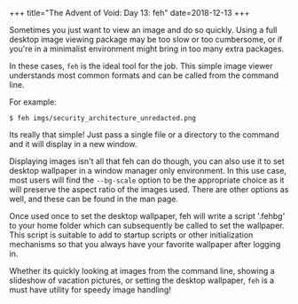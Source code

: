 +++
title="The Advent of Void: Day 13: feh"
date=2018-12-13
+++

Sometimes you just want to view an image and do so quickly.  Using a
full desktop image viewing package may be too slow or too cumbersome,
or if you're in a minimalist environment might bring in too many extra
packages.

In these cases, `feh` is the ideal tool for the job.  This simple
image viewer understands most common formats and can be called from
the command line.

For example:

```
$ feh imgs/security_architecture_unredacted.png
```

Its really that simple!  Just pass a single file or a directory to the
command and it will display in a new window.

Displaying images isn't all that feh can do though, you can also use
it to set desktop wallpaper in a window manager only environment.  In
this use case, most users will find the `--bg-scale` option to be the
appropriate choice as it will preserve the aspect ratio of the images
used.  There are other options as well, and these can be found in the
man page.

Once used once to set the desktop wallpaper, feh will write a script
'.fehbg' to your home folder which can subsequently be called to set
the wallpaper.  This script is suitable to add to startup scripts or
other initialization mechanisms so that you always have your favorite
wallpaper after logging in.

Whether its quickly looking at images from the command line, showing a
slideshow of vacation pictures, or setting the desktop wallpaper,
`feh` is a must have utility for speedy image handling!
